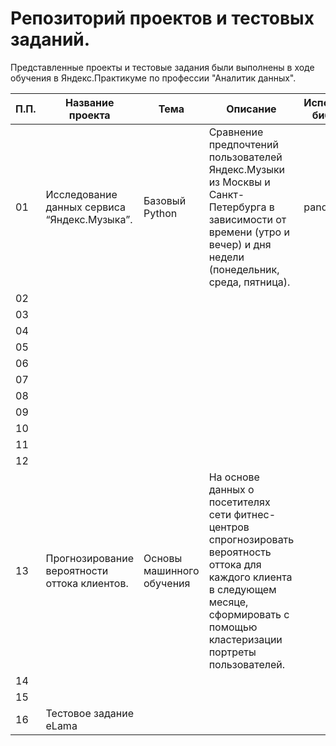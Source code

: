 # Репозиторий проектов и тестовых заданий.
Представленные проекты и тестовые задания были выполнены в ходе обучения в Яндекс.Практикуме по профессии "Аналитик данных".

П.П. | Название проекта | Тема | Описание |	Используемые библиотеки
--- | --- | --- | --- | ---
01 | Исследование данных сервиса “Яндекс.Музыка”. |Базовый Python| Сравнение предпочтений пользователей Яндекс.Музыки из Москвы и Санкт-Петербурга в зависимости от времени (утро и вечер) и дня недели (понедельник, среда, пятница). |	pandas
02|
03|
04|
05|
06|
07|
08|
09|
10|
11|
12|
13 | Прогнозирование вероятности оттока клиентов.|Основы машинного обучения | На основе данных о посетителях сети фитнес-центров спрогнозировать вероятность оттока для каждого клиента в следующем месяце, сформировать с помощью кластеризации портреты пользователей. 
14|
15|
16| Тестовое задание eLama 
